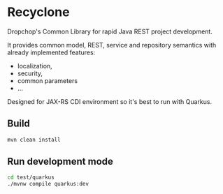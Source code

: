# Recyclone

Dropchop's Common Library for rapid Java REST project development.

It provides common model, REST, service and repository semantics with already implemented features:
- localization,
- security,
- common parameters
- ...

Designed for JAX-RS CDI environment so it's best to run with Quarkus.

## Build

```bash 
mvn clean install
```

## Run development mode

```bash
cd test/quarkus
./mvnw compile quarkus:dev
```
